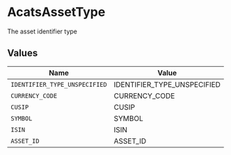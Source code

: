 # AcatsAssetType

The asset identifier type


## Values

| Name                          | Value                         |
| ----------------------------- | ----------------------------- |
| `IDENTIFIER_TYPE_UNSPECIFIED` | IDENTIFIER_TYPE_UNSPECIFIED   |
| `CURRENCY_CODE`               | CURRENCY_CODE                 |
| `CUSIP`                       | CUSIP                         |
| `SYMBOL`                      | SYMBOL                        |
| `ISIN`                        | ISIN                          |
| `ASSET_ID`                    | ASSET_ID                      |
